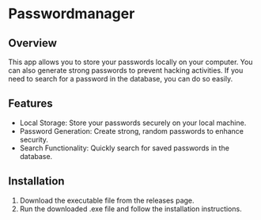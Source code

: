 # Passwordmanager
## Overview
This app allows you to store your passwords locally on your computer. You can also generate strong passwords to prevent hacking activities. If you need to search for a password in the database, you can do so easily.

## Features
* Local Storage: Store your passwords securely on your local machine.
* Password Generation: Create strong, random passwords to enhance security.
* Search Functionality: Quickly search for saved passwords in the database.
## Installation
1. Download the executable file from the releases page.
2. Run the downloaded .exe file and follow the installation instructions.
